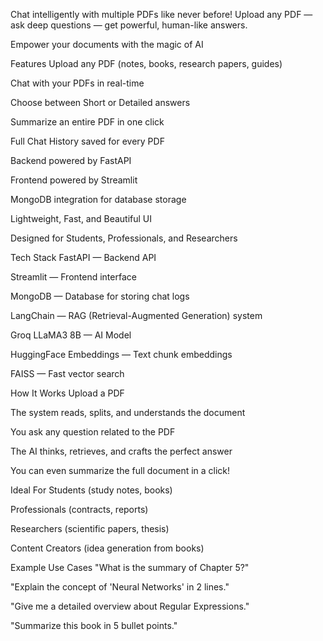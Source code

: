 Chat intelligently with multiple PDFs like never before!
Upload any PDF — ask deep questions — get powerful, human-like answers.

Empower your documents with the magic of AI 

 Features
Upload any PDF (notes, books, research papers, guides)

Chat with your PDFs in real-time

Choose between Short or Detailed answers

Summarize an entire PDF in one click

Full Chat History saved for every PDF

Backend powered by FastAPI

Frontend powered by Streamlit

MongoDB integration for database storage

Lightweight, Fast, and Beautiful UI

Designed for Students, Professionals, and Researchers

 Tech Stack
FastAPI — Backend API

Streamlit — Frontend interface

MongoDB — Database for storing chat logs

LangChain — RAG (Retrieval-Augmented Generation) system

Groq LLaMA3 8B — AI Model

HuggingFace Embeddings — Text chunk embeddings

FAISS — Fast vector search

 How It Works
Upload a PDF

The system reads, splits, and understands the document

You ask any question related to the PDF

The AI thinks, retrieves, and crafts the perfect answer

You can even summarize the full document in a click!

 Ideal For
Students  (study notes, books)

Professionals  (contracts, reports)

Researchers  (scientific papers, thesis)

Content Creators (idea generation from books)

 Example Use Cases
"What is the summary of Chapter 5?"

"Explain the concept of 'Neural Networks' in 2 lines."

"Give me a detailed overview about Regular Expressions."

"Summarize this book in 5 bullet points."

